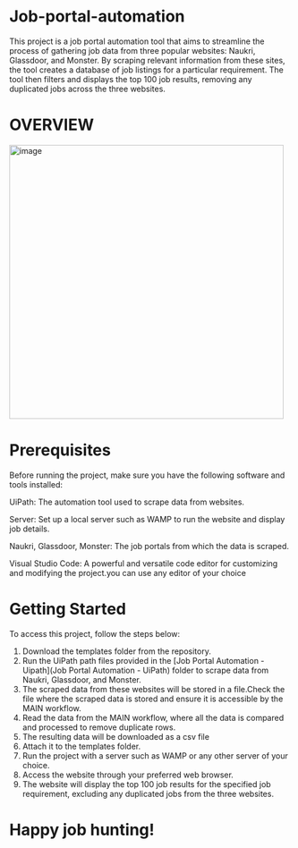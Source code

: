 # Job-portal-automation
This project is a job portal automation tool that aims to streamline the process of gathering job data from three popular websites: Naukri, Glassdoor, and Monster. By scraping relevant information from these sites, the tool creates a database of job listings for a particular requirement. The tool then filters and displays the top 100 job results, removing any duplicated jobs across the three websites.

# OVERVIEW


<img width="490" alt="image" src="https://github.com/ranjaniranj/Job-portal-automation/assets/118736385/f6713677-a1e7-40cb-a54f-abedb6579077">


# Prerequisites
Before running the project, make sure you have the following software and tools installed:

UiPath: The automation tool used to scrape data from websites.

Server: Set up a local server such as WAMP to run the website and display job details.

Naukri, Glassdoor, Monster: The job portals from which the data is scraped.

Visual Studio Code: A powerful and versatile code editor for customizing and modifying the project.you can use any editor of your choice


# Getting Started
To access this project, follow the steps below:
01. Download the templates folder from the repository.
02. Run the UiPath path files provided in the [Job Portal Automation - Uipath](Job Portal Automation - UiPath) folder to scrape data from Naukri, Glassdoor, and Monster.
03. The scraped data from these websites will be stored in a file.Check the file where the scraped data is stored and ensure it is accessible by the MAIN workflow.
04. Read the data from the MAIN workflow, where all the data is compared and processed to remove duplicate rows.
05. The resulting data will be downloaded as a csv file 
06. Attach it to the templates folder.
07. Run the project with a server such as WAMP or any other server of your choice.
08. Access the website through your preferred web browser.
09. The website will display the top 100 job results for the specified job requirement, excluding any duplicated jobs from the three websites.


# Happy job hunting!

